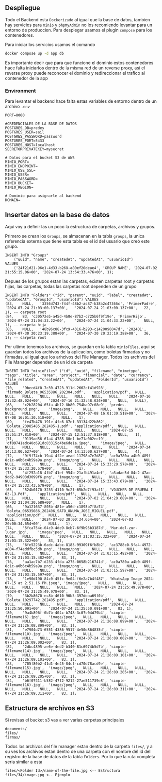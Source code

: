 ## Despliegue

Todo el Backend esta `Dockerizado` al igual que la base de datos, tambien hay servicios para `minio` y `phpMyAdmin` no los recomiendo levantar para un entorno de produccion. Para desplegar usamos el plugin `compose` para los contenedores.

Para iniciar los servicios usamos el comando
```bash
docker compose up -d app db
```

Es importante decir que para que funcione el dominio estos contenedores hace falta iniciarlos dentro de la misma red de un reverse proxy, asi el reverse proxy puede reconocer el dominio y redireccionar el trafico al contenedor de la app

### Environment

Para levantar el backend hace falta estas variables de entorno dentro de un archivo `.env`

```env
PORT=8080

#CREDENCIALES DE LA BASE DE DATOS
POSTGRES_DB=predes
POSTGRES_USER=sail
POSTGRES_PASSWORD=password
POSTGRES_PORT=5433
POSTGRES_HOST=localhost
SECRETORPRIVATEKEY=mysecret

# Datos para el bucket S3 de AWS
MINIO_PORT=
MINIO_ENDPOINT=
MINIO_USE_SSL=
MINIO_USER=
MINIO_PASSWORD=
MINIO_BUCKET=
MINIO_REGION=

# Dominio para asignarle al backend
DOMAIN= 
```

## Insertar datos en la base de datos

Aqui voy a definir las un poco la estructura de carpetas, archivos y grupos. 

Primero se crean los `Groups`, se almacenan en la tabla `groups`, la unica referencia externa que tiene esta tabla es el id del usuario que creó este grupo.
```
INSERT INTO "Groups"
    ("uuid", "name", "createdAt", "updatedAt", "usuarioId") 
VALUES 
    ('24f21d21-96e1-4d33-b268-a80ef20deae4', 'GROUP NAME', '2024-07-02 21:55:15.06+00', '2024-07-24 13:54:33.476+00', 1);
```
Depues de los grupos estan las carpetas, existen carpetas root y carpetas hijas, las carpetas, todas las carpetas root dependen de un grupo 

```
INSERT INTO "Folders" ("id", "parent", "uuid", "label", "createdAt", "updatedAt", "GroupId", "usuarioId") VALUES
(83,	NULL,	'3356d743-f44f-48b2-ac87-b38a2c47366c',	'PrimerPadre',	'2024-07-24 21:03:00.137+00',	'2024-07-24 21:03:00.137+00',	22,	1), -- carpeta root
(84,	83,	'c30572e5-a45d-4b0e-87b2-c725b6f9f19e',	'PrimerHijo',	'2024-07-24 21:04:33.22+00',	'2024-07-24 21:04:33.22+00',	NULL,	1), -- carpeta hija
(85,	NULL,	'48b96c88-3fc9-4316-b293-c1420096047d',	'202401',	'2024-07-30 20:23:19.388+00',	'2024-07-30 20:23:19.388+00',	36,	1); -- carpeta root
```

Por ultimo tenemos los archivos, se guardan en la tabla `minioFiles`, aqui se guardan todos los archivos de la aplicacion, como boletas firmadas y no firmadas, al igual que los arhcivos del 
File Manager. Todos los archivos del File Manager dependen de un id de carpeta

```
INSERT INTO "minioFiles" ("id", "uuid", "filename", "mimetype", "tags", "title", "area", "project", "financial", "date", "currency", "file_related", "createdAt", "updatedAt", "FolderId", "usuarioId") VALUES
(70,	'9becd4f0-7c30-4723-911d-2662cf41d928',	'firmado_Boleta_06535086_202304.pdf',	'application/pdf',	NULL,	NULL,	NULL,	NULL,	NULL,	NULL,	NULL,	NULL,	'2024-07-16 21:32:48.024+00',	'2024-07-16 21:32:48.024+00',	NULL,	NULL),
(68,	'c2b28204-65fa-4b12-8b80-754ba97c08e9',	'predes-background.png',	'image/png',	NULL,	NULL,	NULL,	NULL,	NULL,	NULL,	NULL,	NULL,	'2024-07-08 16:01:30.518+00',	'2024-07-08 16:01:30.518+00',	NULL,	1),
(69,	'fe47b478-191e-4fc6-87ef-33134d22b862',	'Boleta_23985485_202405-1.pdf',	'application/pdf',	NULL,	NULL,	NULL,	NULL,	NULL,	NULL,	NULL,	NULL,	'2024-07-15 12:51:37.818+00',	'2024-07-15 12:51:37.818+00',	NULL,	1),
(71,	'9139ad56-61a4-4785-80e1-be71a002ec19',	'df89741adc40c691dc03315c4be6de1a.jpeg',	'image/jpeg',	NULL,	NULL,	NULL,	NULL,	NULL,	NULL,	NULL,	NULL,	'2024-07-24 14:13:00.627+00',	'2024-07-24 14:13:00.627+00',	NULL,	4),
(72,	'9f9f74cb-19a4-4f2e-aead-11798b7e7d87',	'ac0a780a-a4b0-489f-8c1c-a0b6c4b59a9a.png',	'image/png',	NULL,	NULL,	NULL,	NULL,	NULL,	NULL,	NULL,	NULL,	'2024-07-24 15:33:20.578+00',	'2024-07-24 15:33:20.578+00',	NULL,	1),
(73,	'4f252a18-4fb7-41ef-954b-21afb491a4ef',	'a3adae5d-84c2-47ac-9dd2-94903d3099f6.png',	'image/png',	NULL,	NULL,	NULL,	NULL,	NULL,	NULL,	NULL,	NULL,	'2024-07-24 15:33:43.679+00',	'2024-07-24 15:33:43.679+00',	NULL,	1),
(65,	'524b0170-3233-4110-9c2f-65b2d7f93af1',	'VOUCHER DE PRUEBA I 03-13.Pdf',	'application/pdf',	NULL,	NULL,	NULL,	NULL,	NULL,	NULL,	NULL,	NULL,	'2024-07-02 21:04:20.689+00',	'2024-07-02 21:04:20.689+00',	NULL,	1),
(66,	'9a121637-805b-481e-a56d-c1893b7f8a74',	'Boleta_06535086_202406_SATO_ONUMA_JOSE_MIGUEL.pdf',	'application/pdf',	NULL,	NULL,	NULL,	NULL,	NULL,	NULL,	NULL,	NULL,	'2024-07-03 20:00:34.654+00',	'2024-07-03 20:00:34.654+00',	NULL,	1),
(74,	'5fca754c-04c9-4de9-8cb7-6f9b95b3187d',	'Mar-del-zur-lugar.jpg',	'image/jpeg',	NULL,	NULL,	NULL,	NULL,	NULL,	NULL,	NULL,	NULL,	'2024-07-24 21:03:15.322+00',	'2024-07-24 21:03:15.322+00',	83,	1),
(75,	'6fe5223b-6adc-4abc-8183-99309f6fb8b2',	'ac3788c0-5fa4-4972-a804-f74eddfbc5db.png',	'image/png',	NULL,	NULL,	NULL,	NULL,	NULL,	NULL,	NULL,	NULL,	'2024-07-24 21:03:15.482+00',	'2024-07-24 21:03:15.482+00',	83,	1),
(76,	'aa1ac7b7-d233-4fda-a275-0658b216741d',	'ac0a780a-a4b0-489f-8c1c-a0b6c4b59a9a.png',	'image/png',	NULL,	NULL,	NULL,	NULL,	NULL,	NULL,	NULL,	NULL,	'2024-07-24 21:03:15.597+00',	'2024-07-24 21:03:15.597+00',	83,	1),
(78,	'1e90d190-84c0-45fc-9e04-f6e2a7b4f487',	'WhatsApp Image 2024-07-15 at 2.51.16 PM.jpeg',	'image/jpeg',	NULL,	NULL,	NULL,	NULL,	NULL,	NULL,	NULL,	NULL,	'2024-07-24 21:25:49.978+00',	'2024-07-24 21:25:49.978+00',	83,	1),
(79,	'3b2b8670-ec8b-4610-96b5-397deaa69f0b',	'Boleta_10297742_202405.pdf',	'application/pdf',	NULL,	NULL,	NULL,	NULL,	NULL,	NULL,	NULL,	NULL,	'2024-07-24 21:25:50.091+00',	'2024-07-24 21:25:50.091+00',	83,	1),
(80,	'9a4b896f-0b7b-404c-b748-3c07c04d79b4',	'simple-filename(6).jpg',	'image/jpeg',	NULL,	NULL,	NULL,	NULL,	NULL,	NULL,	NULL,	NULL,	'2024-07-24 21:26:08.899+00',	'2024-07-24 21:26:08.899+00',	83,	1),
(81,	'e7904d73-6551-4386-9517-4e50d864835d',	'simple-filename(10).jpg',	'image/jpeg',	NULL,	NULL,	NULL,	NULL,	NULL,	NULL,	NULL,	NULL,	'2024-07-24 21:26:09.002+00',	'2024-07-24 21:26:09.002+00',	83,	1),
(82,	'2dbc4895-ae6e-4ed2-b340-81c6974b5d7b',	'simple-filename(14).jpg',	'image/jpeg',	NULL,	NULL,	NULL,	NULL,	NULL,	NULL,	NULL,	NULL,	'2024-07-24 21:26:09.101+00',	'2024-07-24 21:26:09.101+00',	83,	1),
(83,	'705f80b2-41d1-4e45-84cf-cd70d78acd9e',	'simple-filename(15).jpg',	'image/jpeg',	NULL,	NULL,	NULL,	NULL,	NULL,	NULL,	NULL,	NULL,	'2024-07-24 21:26:09.205+00',	'2024-07-24 21:26:09.205+00',	83,	1),
(84,	'b6f07411-b582-47f2-9212-27ae511739e8',	'simple-filename(16).jpg',	'image/jpeg',	NULL,	NULL,	NULL,	NULL,	NULL,	NULL,	NULL,	NULL,	'2024-07-24 21:26:09.311+00',	'2024-07-24 21:26:09.311+00',	83,	1);
```

## Estructura de archivos en S3

Si revisas el bucket s3 vas a ver varias carpetas principales
```
documents/
files/
firmas/
```

Todos los archivos del file manager estan dentro de la carpeta `files/`, y a su ves los archivos estan dentro de una carpeta con el nombre del id del registro de la base de datos de la tabla `Folders`. Por lo que la ruta completa seria similar a esta
```
files/<Folder Id>/name-of-the-file.jpg <-- Estructura
files/34/image.jpg <-- Ejemplo
```
